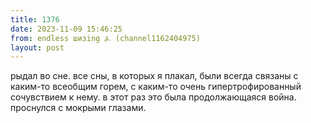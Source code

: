 ```yaml
---
title: 1376
date: 2023-11-09 15:46:25
from: endless шизing ⍼ (channel1162404975)
layout: post
---
```


рыдал во сне. все сны, в которых я плакал, были всегда связаны с каким-то всеобщим горем, с каким-то очень гипертрофированный сочувствием к нему. в этот раз это была продолжающаяся война.
проснулся с мокрыми глазами.
